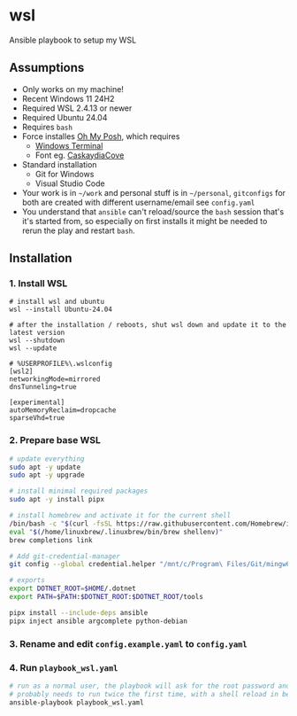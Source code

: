 # wsl
Ansible playbook to setup my WSL

## Assumptions

* Only works on my machine!
* Recent Windows 11 24H2
* Required WSL 2.4.13 or newer
* Required Ubuntu 24.04
* Requires `bash`
* Force installes [Oh My Posh](https://ohmyposh.dev/), which requires
  * [Windows Terminal](https://github.com/microsoft/terminal) 
  * Font eg. [CaskaydiaCove](https://github.com/ryanoasis/nerd-fonts/releases/download/v3.2.1/CascadiaCode.zip)
* Standard installation
  * Git for Windows
  * Visual Studio Code
* Your work is in `~/work` and personal stuff is in `~/personal`, `gitconfigs` for both are created with different username/email see `config.yaml`
* You understand that `ansible` can't reload/source the `bash` session that's it's started from, so especially on first installs it might be needed to rerun the play and restart `bash`.

## Installation

### 1. Install WSL
```shell
# install wsl and ubuntu
wsl --install Ubuntu-24.04

# after the installation / reboots, shut wsl down and update it to the latest version
wsl --shutdown
wsl --update
```

```shell
# %USERPROFILE%\.wslconfig
[wsl2]
networkingMode=mirrored
dnsTunneling=true

[experimental]
autoMemoryReclaim=dropcache
sparseVhd=true
```

### 2. Prepare base WSL
```bash
# update everything
sudo apt -y update
sudo apt -y upgrade

# install minimal required packages
sudo apt -y install pipx

# install homebrew and activate it for the current shell
/bin/bash -c "$(curl -fsSL https://raw.githubusercontent.com/Homebrew/install/HEAD/install.sh)"
eval "$(/home/linuxbrew/.linuxbrew/bin/brew shellenv)"
brew completions link

# Add git-credential-manager
git config --global credential.helper "/mnt/c/Program\ Files/Git/mingw64/bin/git-credential-manager.exe"

# exports
export DOTNET_ROOT=$HOME/.dotnet
export PATH=$PATH:$DOTNET_ROOT:$DOTNET_ROOT/tools

pipx install --include-deps ansible
pipx inject ansible argcomplete python-debian
```

### 3. Rename and edit `config.example.yaml` to `config.yaml`

### 4. Run `playbook_wsl.yaml`
```bash
# run as a normal user, the playbook will ask for the root password and elevate when needed!
# probably needs to run twice the first time, with a shell reload in between
ansible-playbook playbook_wsl.yaml
```
